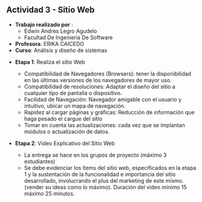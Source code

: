 ## Actividad 3 - Sitio Web

- **Trabajo realizado por** :
  - Edwin Andres Legro Agudelo
  - Facultad De Ingenieria De Software
- **Profesora**: ERIKA CAICEDO
- **Curso**: Análisis y diseño de sistemas

* **Etapa 1**: Realiza el sitio Web

  - Compatibilidad de Navegadores (Browsers): tener la disponibilidad en las últimas versiones de los navegadores de mayor uso.
  - Compatibilidad de resoluciones: Adaptar el diseño del sitio a cualquier tipo de pantalla o dispositivo.
  - Facilidad de Navegación: Navegador amigable con el usuario y intuitivo, ubicar un mapa de navegación.
  - Rapidez al cargar páginas y gráficas: Reducción de información que haga pesado el cargue del sitio
  - Tomar en cuenta las actualizaciones: cada vez que se implantan módulos o actualización de datos.

* **Etapa 2**: Video Explicativo del Sitio Web

  - La entrega se hace en los grupos de proyecto (máximo 3 estudiantes)
  - Se debe evidenciar los ítems del sitio web, especificados en la etapa 1 y la sustentación de la funcionalidad e importancia del sitio desarrollado, involucrando el plus del marketing de este mismo. (vender su ideas como lo máximo). Duración del video mínimo 15 máximo 25 minutos.
